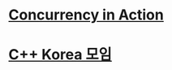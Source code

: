 # [Concurrency in Action](https://github.com/icysword/Study/wiki/Cpp.ConcurrencyInAction)

# [C++ Korea 모임](https://github.com/icysword/Study/wiki/Cpp.CppKorea)